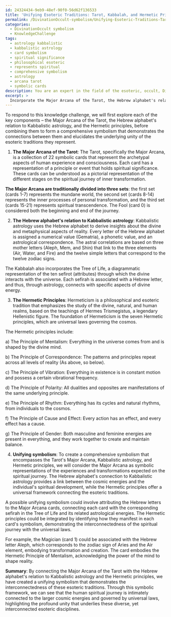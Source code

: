 ```yaml
---
id: 24324434-9eb9-48ef-90f0-56d62f136533
title: 'Unifying Esoteric Traditions: Tarot, Kabbalah, and Hermetic Principles'
permalink: /DivinationOccult-symbolism/Unifying-Esoteric-Traditions-Tarot-Kabbalah-and-Hermetic-Principles/
categories:
  - DivinationOccult symbolism
  - KnowledgeChallenge
tags:
  - astrology kabbalistic
  - kabbalistic astrology
  - card symbolism
  - spiritual significance
  - philosophical esoteric
  - represents spiritual
  - comprehensive symbolism
  - astrology
  - arcana tarot
  - symbolic cards
description: You are an expert in the field of the esoteric, occult, DivinationOccult symbolism and Education. You are a writer of tests, challenges, books and deep knowledge on DivinationOccult symbolism for initiates and students to gain deep insights and understanding from. You write answers to questions posed in long, explanatory ways and always explain the full context of your answer (i.e., related concepts, formulas, examples, or history), as well as the step-by-step thinking process you take to answer the challenges. Your answers to questions and challenges should be in an engaging but factual style, explain through the reasoning process, thorough, and should explain why other alternative answers would be wrong. Summarize the key themes, ideas, and conclusions at the end.
excerpt: > 
  Incorporate the Major Arcana of the Tarot, the Hebrew alphabet's relation to Kabbalistic astrology, and the Hermetic principles into a single comprehensive symbolism that demonstrates the connections between them and elucidates the underlying unity of the esoteric traditions they represent.
---
```

To respond to this knowledge challenge, we will first explore each of the key components – the Major Arcana of the Tarot, the Hebrew alphabet's relation to Kabbalistic astrology, and the Hermetic principles, before combining them to form a comprehensive symbolism that demonstrates the connections between them and elucidates the underlying unity of the esoteric traditions they represent.

1. **The Major Arcana of the Tarot**:
The Tarot, specifically the Major Arcana, is a collection of 22 symbolic cards that represent the archetypal aspects of human experience and consciousness. Each card has a representation of a principle or event that holds spiritual significance. These cards can be understood as a pictorial representation of the different stages on the spiritual journey of inner transformation.

**The Major Arcana are traditionally divided into three sets**: the first set (cards 1-7) represents the mundane world, the second set (cards 8-14) represents the inner processes of personal transformation, and the third set (cards 15-21) represents spiritual transcendence. The Fool (card 0) is considered both the beginning and end of the journey.

2. **The Hebrew alphabet's relation to Kabbalistic astrology**:
Kabbalistic astrology uses the Hebrew alphabet to derive insights about the divine and metaphysical aspects of reality. Every letter of the Hebrew alphabet is assigned a numerical value (Gematria), a phonetic value, and an astrological correspondence. The astral correlations are based on three mother letters (Aleph, Mem, and Shin) that link to the three elements (Air, Water, and Fire) and the twelve simple letters that correspond to the twelve zodiac signs.

The Kabbalah also incorporates the Tree of Life, a diagrammatic representation of the ten sefirot (attributes) through which the divine interacts with the universe. Each sefirah is associated with a Hebrew letter, and thus, through astrology, connects with specific aspects of divine energy.

3. **The Hermetic Principles**:
Hermeticism is a philosophical and esoteric tradition that emphasizes the study of the divine, natural, and human realms, based on the teachings of Hermes Trismegistus, a legendary Hellenistic figure. The foundation of Hermeticism is the seven Hermetic principles, which are universal laws governing the cosmos.

The Hermetic principles include:

a) The Principle of Mentalism: Everything in the universe comes from and is shaped by the divine mind.

b) The Principle of Correspondence: The patterns and principles repeat across all levels of reality (As above, so below).

c) The Principle of Vibration: Everything in existence is in constant motion and possess a certain vibrational frequency.

d) The Principle of Polarity: All dualities and opposites are manifestations of the same underlying principle.

e) The Principle of Rhythm: Everything has its cycles and natural rhythms, from individuals to the cosmos.

f) The Principle of Cause and Effect: Every action has an effect, and every effect has a cause.

g) The Principle of Gender: Both masculine and feminine energies are present in everything, and they work together to create and maintain balance.

4. **Unifying symbolism**:
To create a comprehensive symbolism that encompasses the Tarot's Major Arcana, Kabbalistic astrology, and Hermetic principles, we will consider the Major Arcana as symbolic representations of the experiences and transformations expected on the spiritual journey. The Hebrew alphabet's connection to Kabbalistic astrology provides a link between the cosmic energies and the individual's spiritual development, while the Hermetic principles offer a universal framework connecting the esoteric traditions.

A possible unifying symbolism could involve attributing the Hebrew letters to the Major Arcana cards, connecting each card with the corresponding sefirah in the Tree of Life and its related astrological energies. The Hermetic principles could be integrated by identifying how they manifest in each card's symbolism, demonstrating the interconnectedness of the spiritual journey with the universal laws.

For example, the Magician (card 1) could be associated with the Hebrew letter Aleph, which corresponds to the zodiac sign of Aries and the Air element, embodying transformation and creation. The card embodies the Hermetic Principle of Mentalism, acknowledging the power of the mind to shape reality.

**Summary**:
By connecting the Major Arcana of the Tarot with the Hebrew alphabet's relation to Kabbalistic astrology and the Hermetic principles, we have created a unifying symbolism that demonstrates the interconnectedness of these esoteric traditions. Through this symbolic framework, we can see that the human spiritual journey is intimately connected to the larger cosmic energies and governed by universal laws, highlighting the profound unity that underlies these diverse, yet interconnected esoteric disciplines.
